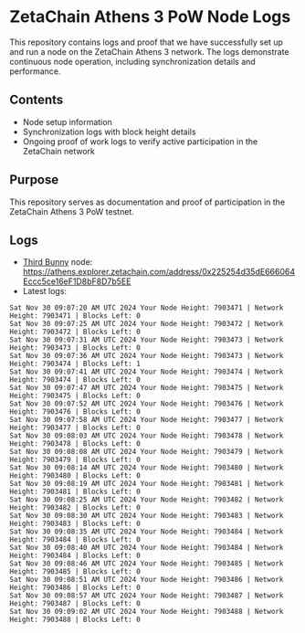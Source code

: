 # ZetaChain Athens 3 PoW Node Logs
This repository contains logs and proof that we have successfully set up and run a node on the ZetaChain Athens 3 network. The logs demonstrate continuous node operation, including synchronization details and performance.

## Contents
- Node setup information
- Synchronization logs with block height details
- Ongoing proof of work logs to verify active participation in the ZetaChain network

## Purpose
This repository serves as documentation and proof of participation in the ZetaChain Athens 3 PoW testnet.

## Logs

- [Third Bunny](https://thirdbunny.xyz/) node: https://athens.explorer.zetachain.com/address/0x225254d35dE666064Eccc5ce16eF1D8bF8D7b5EE
- Latest logs:
```
Sat Nov 30 09:07:20 AM UTC 2024 Your Node Height: 7903471 | Network Height: 7903471 | Blocks Left: 0
Sat Nov 30 09:07:25 AM UTC 2024 Your Node Height: 7903472 | Network Height: 7903472 | Blocks Left: 0
Sat Nov 30 09:07:31 AM UTC 2024 Your Node Height: 7903473 | Network Height: 7903473 | Blocks Left: 0
Sat Nov 30 09:07:36 AM UTC 2024 Your Node Height: 7903473 | Network Height: 7903474 | Blocks Left: 1
Sat Nov 30 09:07:41 AM UTC 2024 Your Node Height: 7903474 | Network Height: 7903474 | Blocks Left: 0
Sat Nov 30 09:07:47 AM UTC 2024 Your Node Height: 7903475 | Network Height: 7903475 | Blocks Left: 0
Sat Nov 30 09:07:52 AM UTC 2024 Your Node Height: 7903476 | Network Height: 7903476 | Blocks Left: 0
Sat Nov 30 09:07:58 AM UTC 2024 Your Node Height: 7903477 | Network Height: 7903477 | Blocks Left: 0
Sat Nov 30 09:08:03 AM UTC 2024 Your Node Height: 7903478 | Network Height: 7903478 | Blocks Left: 0
Sat Nov 30 09:08:08 AM UTC 2024 Your Node Height: 7903479 | Network Height: 7903479 | Blocks Left: 0
Sat Nov 30 09:08:14 AM UTC 2024 Your Node Height: 7903480 | Network Height: 7903480 | Blocks Left: 0
Sat Nov 30 09:08:19 AM UTC 2024 Your Node Height: 7903481 | Network Height: 7903481 | Blocks Left: 0
Sat Nov 30 09:08:25 AM UTC 2024 Your Node Height: 7903482 | Network Height: 7903482 | Blocks Left: 0
Sat Nov 30 09:08:30 AM UTC 2024 Your Node Height: 7903483 | Network Height: 7903483 | Blocks Left: 0
Sat Nov 30 09:08:35 AM UTC 2024 Your Node Height: 7903484 | Network Height: 7903484 | Blocks Left: 0
Sat Nov 30 09:08:40 AM UTC 2024 Your Node Height: 7903484 | Network Height: 7903484 | Blocks Left: 0
Sat Nov 30 09:08:46 AM UTC 2024 Your Node Height: 7903485 | Network Height: 7903485 | Blocks Left: 0
Sat Nov 30 09:08:51 AM UTC 2024 Your Node Height: 7903486 | Network Height: 7903486 | Blocks Left: 0
Sat Nov 30 09:08:57 AM UTC 2024 Your Node Height: 7903487 | Network Height: 7903487 | Blocks Left: 0
Sat Nov 30 09:09:02 AM UTC 2024 Your Node Height: 7903488 | Network Height: 7903488 | Blocks Left: 0
```
